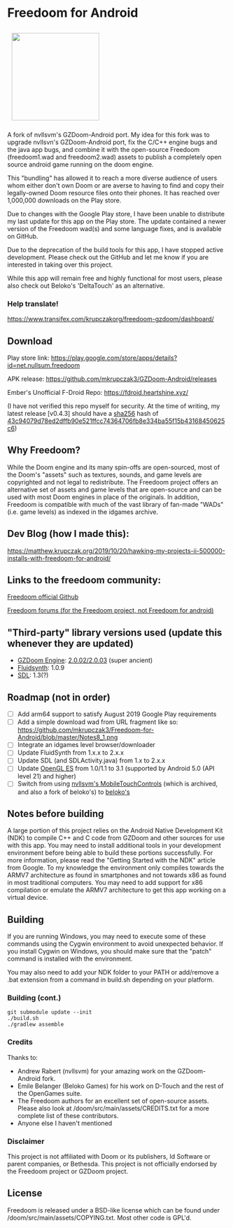 # Freedoom for Android
<img src="icon.png" width="200" hspace="10" vspace="10"></br>

A fork of nvllsvm's GZDoom-Android port.
My idea for this fork was to upgrade nvllsvn's GZDoom-Android port, fix the C/C++ engine bugs and the java app bugs, and combine it with the open-source Freedoom (freedoom1.wad and freedoom2.wad) assets to publish a completely open source android game running on the doom engine.

This "bundling" has allowed it to reach a more diverse audience of users whom either don't own Doom or are averse to having to find and copy their legally-owned Doom resource files onto their phones. It has reached over 1,000,000 downloads on the Play store.


Due to changes with the Google Play store, I have been unable to distribute my last update for this app on the Play store. The update contained a newer version of the Freedoom wad(s) and some language fixes, and is available on GitHub.

Due to the deprecation of the build tools for this app, I have stopped active development. Please check out the GitHub and let me know if you are interested in taking over this project. 

While this app will remain free and highly functional for most users, please also check out Beloko's 'DeltaTouch' as an alternative.


### Help translate!
https://www.transifex.com/krupczakorg/freedoom-gzdoom/dashboard/


## Download
Play store link:
https://play.google.com/store/apps/details?id=net.nullsum.freedoom

APK release:
https://github.com/mkrupczak3/GZDoom-Android/releases

Ember's Unofficial F-Droid Repo:
https://fdroid.heartshine.xyz/

(I have not verified this repo myself for security. At the time of writing, my latest release [v0.4.3] should have a [sha256](https://en.wikipedia.org/wiki/SHA-2) hash of [43c94079d78ed2dffb90e521ffcc74364706fb8e334ba55f15b43168450625c6](https://twitter.com/Matts_Bytes/status/1273065495961513985?s=20))


## Why Freedoom?
While the Doom engine and its many spin-offs are open-sourced, most of the Doom's "assets" such as textures, sounds, and game levels are copyrighted and not legal to redistribute.
The Freedoom project offers an alternative set of assets and game levels that are open-source and can be used with most Doom engines in place of the originals.
In addition, Freedoom is compatible with much of the vast library of fan-made "WADs" (i.e. game levels) as indexed in the idgames archive.

## Dev Blog (how I made this):
https://matthew.krupczak.org/2019/10/20/hawking-my-projects-ii-500000-installs-with-freedoom-for-android/

## Links to the freedoom community:
[Freedoom official Github](https://github.com/freedoom/freedoom)


[Freedoom forums (for the Freedoom project, not Freedoom for android)](https://www.doomworld.com/forum/17-freedoom/)

## "Third-party" library versions used (update this whenever they are updated)
- [GZDoom Engine](https://github.com/coelckers/gzdoom): [2.0.02/2.0.03](https://github.com/coelckers/gzdoom/tree/df1364e2d7bc3f23a1a3b7afb4c0be731fe080f8) (super ancient)
- [Fluidsynth](https://github.com/FluidSynth/fluidsynth): 1.0.9
- [SDL](https://www.libsdl.org/): 1.3(?)


## Roadmap (not in order)
- [ ] Add arm64 support to satisfy August 2019 Google Play requirements
- [ ] Add a simple download wad from URL fragment like so: https://github.com/mkrupczak3/Freedoom-for-Android/blob/master/Notes8_1.png
- [ ] Integrate an idgames level browser/downloader
- [ ] Update FluidSynth from 1.x.x to 2.x.x
- [ ] Update SDL (and SDLActivity.java) from 1.x to 2.x.x
- [ ] Update [OpenGL ES](https://developer.android.com/guide/topics/graphics/opengl) from 1.0/1.1 to 3.1 (supported by Android 5.0 (API level 21) and higher)
- [ ] Switch from using [nvllsvm's MobileTouchControls](https://github.com/nvllsvm/MobileTouchControls) (which is archived, and also a fork of beloko's) to [beloko's](https://github.com/emileb/MobileTouchControls)

## Notes before building
A large portion of this project relies on the Android Native Development Kit (NDK) to compile C++ and C code from GZDoom and other sources for use with this app.
You may need to install additional tools in your development environment before being able to build these portions successfully.
For more information, please read the "Getting Started with the NDK" article from Google.
To my knowledge the environment only compiles towards the ARMV7 architecture as found in smartphones and not towards x86 as found in most traditional computers.
You may need to add support for x86 compilation or emulate the ARMV7 architecture to get this app working on a virtual device.


## Building
If you are running Windows, you may need to execute some of these commands using the Cygwin environment to avoid unexpected behavior.
If you install Cygwin on Windows, you should make sure that the "patch" command is installed with the environment.

You may also need to add your NDK folder to your PATH or add/remove a .bat extension from a command in build.sh depending on your platform.


### Building (cont.)
    git submodule update --init
    ./build.sh
    ./gradlew assemble


### Credits
Thanks to:
- Andrew Rabert (nvllsvm) for your amazing work on the GZDoom-Android fork.
- Emile Belanger (Beloko Games) for his work on D-Touch and the rest of the OpenGames suite.
- The Freedoom authors for an excellent set of open-source assets. Please also look at /doom/src/main/assets/CREDITS.txt for a more complete list of these contributors.
- Anyone else I haven't mentioned


### Disclaimer
This project is not affiliated with Doom or its publishers, Id Software or parent companies, or Bethesda.
This project is not officially endorsed by the Freedoom project or GZDoom project.


## License
Freedoom is released under a BSD-like license which can be found under /doom/src/main/assets/COPYING.txt. Most other code is GPL'd.
